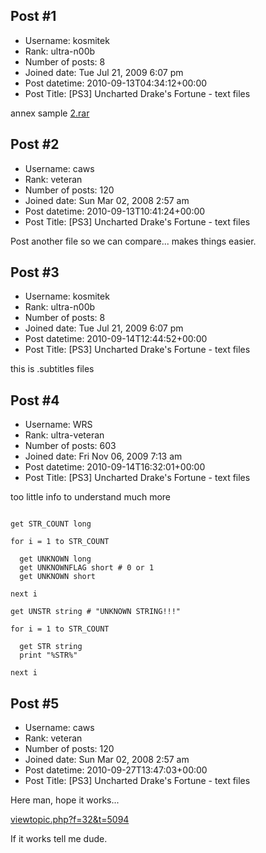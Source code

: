 ## Post #1
- Username: kosmitek
- Rank: ultra-n00b
- Number of posts: 8
- Joined date: Tue Jul 21, 2009 6:07 pm
- Post datetime: 2010-09-13T04:34:12+00:00
- Post Title: [PS3] Uncharted Drake's Fortune - text files

annex sample
[2.rar](https://xentaxbackup.github.io/file/3436_2.rar)
## Post #2
- Username: caws
- Rank: veteran
- Number of posts: 120
- Joined date: Sun Mar 02, 2008 2:57 am
- Post datetime: 2010-09-13T10:41:24+00:00
- Post Title: [PS3] Uncharted Drake's Fortune - text files

Post another file so we can compare... makes things easier.
## Post #3
- Username: kosmitek
- Rank: ultra-n00b
- Number of posts: 8
- Joined date: Tue Jul 21, 2009 6:07 pm
- Post datetime: 2010-09-14T12:44:52+00:00
- Post Title: [PS3] Uncharted Drake's Fortune - text files

this is .subtitles files
## Post #4
- Username: WRS
- Rank: ultra-veteran
- Number of posts: 603
- Joined date: Fri Nov 06, 2009 7:13 am
- Post datetime: 2010-09-14T16:32:01+00:00
- Post Title: [PS3] Uncharted Drake's Fortune - text files

too little info to understand much more

```

get STR_COUNT long

for i = 1 to STR_COUNT

  get UNKNOWN long
  get UNKNOWNFLAG short # 0 or 1
  get UNKNOWN short

next i

get UNSTR string # "UNKNOWN STRING!!!"

for i = 1 to STR_COUNT

  get STR string
  print "%STR%"

next i

```
## Post #5
- Username: caws
- Rank: veteran
- Number of posts: 120
- Joined date: Sun Mar 02, 2008 2:57 am
- Post datetime: 2010-09-27T13:47:03+00:00
- Post Title: [PS3] Uncharted Drake's Fortune - text files

Here man, hope it works...

[viewtopic.php?f=32&t=5094](http://forum.xentax.com/viewtopic.php?f=32&t=5094)

If it works tell me dude.
